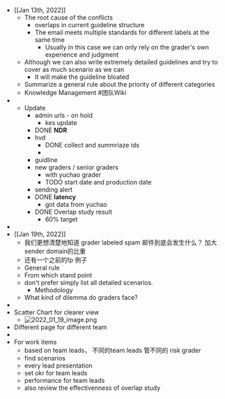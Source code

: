 - [[Jan 13th, 2022]]
	- The root cause of the conflicts
		- overlaps in current guideline structure
		- The email meets multiple standards for different labels at the same time
			- Usually in this case we can only rely on the grader's own experience and judgment
	- Although we can also write extremely detailed guidelines and try to cover as much scenario as we can
		- It will make the guideline bloated
	- Summarize a general rule about the priority of different categories
	- Knowledge Management #团队Wiki
-
	- Update
		- admin urls - on hold
			- kes update
		- DONE **NDR**
		- hvd
			- DONE collect and summriaze ids
			-
		- guidline
		- new graders / senior graders
			- with yuchao grader
			- TODO start date and production date
		- sending alert
		- DONE **latency**
			- got data from yuchao
		- DONE Overlap study result
			- 60% target
-
- [[Jan 19th, 2022]]
	- 我们更想清楚地知道 grader labeled spam 邮件到底会发生什么？ 加大sender domain的比重
	- 还有一个之前的fp 例子
	- General rule
	- From which stand point
	- don't prefer simply list all detailed scenarios.
		- Methodology
	- What kind of dilemma do graders face?
-
- Scatter Chart for clearer view
	- ![2022_01_19_image.png](https://cdn.logseq.com/%2Fe665ccdc-ca08-4e13-adf4-2c2994386a2b3d6ce8ad-868c-49b8-b854-2a2f4b4cfa842022_01_19_image.png?Expires=4796166521&Signature=N4SVRe~wB~R~mjojfAc3zUOv7Fuo~T7S7HFjl4A0GTHjaaoVUeSZwYqRl2OCXeRigNUnYFtQIloKzmr1H3677XFW2a2TSzsyYYGpJQJVv4WSgmEZ0O7KiE6MBOZiTnig6QhTjOT6NNOvrTqAahJvQUz4p8N-la0iJXiG-aBueV6mtzFltQqIiJUPbXyVv8okHYtN4qB8T0BlAju2BWC3iROAxpXUaMCMioqigrW4xnZg2fvEIIxnwgYj0lJuCg7uX9PuMml4jFOUy9MendNTZdwyUKUzk38vXkDsl88FOvw5NvxaAYVvc5~e64FzbZi6S6p~Pg-xnoYP6VF~qdBr2Q__&Key-Pair-Id=APKAJE5CCD6X7MP6PTEA)
- Different page for different team
-
- For work items
	- based on team leads， 不同的team leads 管不同的 risk grader
	- find scenarios
	- every lead 
	  presentation
	- set okr for team leads
	- performance for team leads
	- also review the effectivenness of overlap study